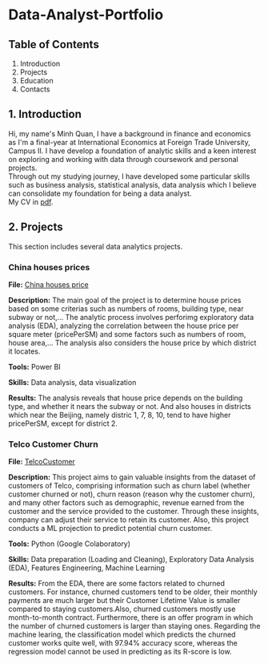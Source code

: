 # Data-Analyst-Portfolio

## Table of Contents
  1. Introduction
  2. Projects 
  3. Education
  4. Contacts
## 1. Introduction
Hi, my name's Minh Quan, I have a background in finance and economics as I'm a final-year at International Economics at Foreign Trade University, Campus II. I have develop a foundation of analytic skills and a keen interest on exploring and working with data through coursework and personal projects. <br />
Through out my studying journey, I have developed some particular skills such as business analysis, statistical analysis, data analysis which I believe can consolidate my foundation for being a data analyst. <br/>
My CV in [pdf](https://github.com/Ulderrajd/Data-Analyst-Portfolio/blob/b0385de358361e46bbf1d8d941a3f7dd87d5c2d4/Nguy%E1%BB%85n%20Minh%20Qu%C3%A2n%20CV.pdf).
## 2. Projects
This section includes several data analytics projects.


### China houses prices

**File:** [China houses price](https://github.com/Ulderrajd/Data-Analyst-portfolio/blob/41e7d7b1fc2b3e533fd4737fb21da86bbec0fb00/Power%20BI/China%20Houses%20Prices.pbix) <br />

**Description:** The main goal of the project is to determine house prices based on some criterias such as numbers of rooms, building type, near subway or not,... The analytic process involves perforimg exploratory data analysis (EDA), analyzing the correlation between the house price per square meter (pricePerSM) and some factors such as numbers of room, house area,... The analysis also considers the house price by which district it locates. <br />

**Tools:** Power BI <br />

**Skills:** Data analysis, data visualization <br />

**Results:** The analysis reveals that house price depends on the building type, and whether it nears the subway or not. And also houses in districts which near the Beijing, namely distric 1, 7, 8, 10, tend to have higher pricePerSM, except for district 2. <br />


### Telco Customer Churn

**File:** [TelcoCustomer](https://github.com/Ulderrajd/Data-Analyst-Portfolio/blob/main/Python/TelcoCustomer.ipynb) <br/>

**Description:** This project aims to gain valuable insights from the dataset of customers of Telco, comprising information such as churn label (whether customer churned or not), churn reason (reason why the customer churn), and many other factors such as demographic, revenue earned from the customer and the service provided to the customer. Through these insights, company can adjust their service to retain its customer. Also, this project conducts a ML projection to predict potential churn customer. <br/>

**Tools:** Python (Google Colaboratory) <br/>

**Skills:** Data preparation (Loading and Cleaning), Exploratory Data Analysis (EDA), Features Engineering, Machine Learning <br/>

**Results:** From the EDA, there are some factors related to churned customers. For instance, churned customers tend to be older, their monthly payments are much larger but their Customer Lifetime Value is smaller compared to staying customers.Also, churned customers mostly use month-to-month contract. Furthermore, there is an offer program in which the number of churned customers is larger than staying ones. Regarding the machine learing, the classification model which predicts the churned customer works quite well, with 97.94% accuracy score, whereas the regression model cannot be used in predicting as its R-score is low. <br/> 



